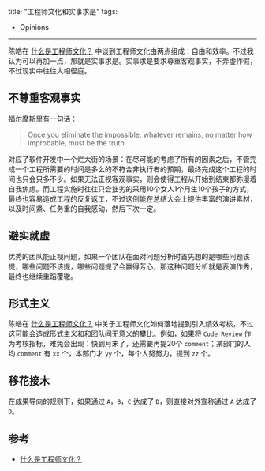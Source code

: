 title: "工程师文化和实事求是"
tags:
- Opinions
---

陈皓在 [什么是工程师文化？](https://coolshell.cn/articles/17497.html) 中谈到工程师文化由两点组成：自由和效率。不过我认为可以再加一点，那就是实事求是。实事求是要求尊重客观事实，不弄虚作假，不过现实中往往大相径庭。

## 不尊重客观事实
福尔摩斯里有一句话：

> Once you eliminate the impossible, whatever remains, no matter how improbable, must be the truth.

对应了软件开发中一个烂大街的场景：在尽可能的考虑了所有的因素之后，不管完成一个工程所需要的时间是多么的不符合非执行者的预期，最终完成这个工程的时间也只会只多不少。如果无法正视客观事实，则会使得工程从开始到结束都弥漫着自我焦虑。而工程实施时往往只会拙劣的采用10个女人1个月生10个孩子的方式，最终也容易造成工程的反复返工，不过这倒能在总结大会上提供丰富的演讲素材，以及时间紧、任务重的自我感动，然后下次一定。

## 避实就虚
优秀的团队能正视问题，如果一个团队在面对问题分析时首先想的是哪些问题该提，哪些问题不该提，哪些问题提了会赢得芳心，那这种问题分析就是表演作秀，最终也继续重蹈覆辙。

## 形式主义
陈皓在 [什么是工程师文化？](https://coolshell.cn/articles/17497.html) 中关于工程师文化如何落地提到引入绩效考核，不过这可能会造成形式主义和和团队间无意义的攀比。例如，如果将 `Code Review` 作为考核指标，难免会出现：快到月末了，还需要再提20个 `comment`；某部门的人均 `comment` 有 `xx` 个，本部门才 `yy` 个，每个人努努力，提到 `zz` 个。

## 移花接木
在成果导向的规则下，如果通过 `A`，`B`，`C` 达成了 `D`，则直接对外宣称通过 `A` 达成了 `D`。

## 参考
* [什么是工程师文化？](https://coolshell.cn/articles/17497.html)